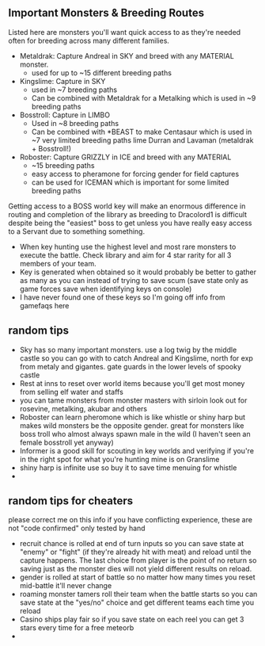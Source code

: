 ## Important Monsters & Breeding Routes
Listed here are monsters you'll want quick access to as they're needed often for breeding across many different families.
- Metaldrak: Capture Andreal in SKY and breed with any MATERIAL monster.
  - used for up to ~15 different breeding paths
- Kingslime: Capture in SKY
  - used in ~7 breeding paths
  - Can be combined with Metaldrak for a Metalking which is used in ~9 breeding paths
- Bosstroll: Capture in LIMBO
  - Used in ~8 breeding paths
  - Can be combined with *BEAST to make Centasaur which is used in ~7 very limited breeding paths lime Durran and Lavaman (metaldrak + Bosstroll!)
- Roboster: Capture GRIZZLY in ICE and breed with any MATERIAL
  - ~15 breeding paths
  - easy access to pheramone for forcing gender for field captures
  - can be used for ICEMAN which is important for some limited breeding paths

Getting access to a BOSS world key will make an enormous difference in routing and completion of the library as breeding to Dracolord1 is difficult despite being the "easiest" boss to get unless you have really easy access to a Servant due to something something.
  - When key hunting use the highest level and most rare monsters to execute the battle. Check library and aim for 4 star rarity for all 3 members of your team.
  - Key is generated when obtained so it would probably be better to gather as many as you can instead of trying to save scum (save state only as game forces save when identifying keys on console)
  - I have never found one of these keys so I'm going off info from gamefaqs here

## random tips
- Sky has so many important monsters. use a log twig by the middle castle so you can go with to catch Andreal and Kingslime, north for exp from metaly and gigantes. gate guards in the lower levels of spooky castle
- Rest at inns to reset over world items because you'll get most money from selling elf water and staffs
- you can tame monsters from monster masters with sirloin look out for rosevine, metalking, akubar and others
- Roboster can learn pheromone which is like whistle or shiny harp but makes wild monsters be the opposite gender. great for monsters like boss troll who almost always spawn male in the wild (I haven't seen an female bosstroll yet anyway)
- Informer is a good skill for scouting in key worlds and verifying if you're in the right spot for what you're hunting mine is on Granslime
- shiny harp is infinite use so buy it to save time menuing for whistle
- 

## random tips for cheaters 
please correct me on this info if you have conflicting experience, these are not "code confirmed" only tested by hand
- recruit chance is rolled at end of turn inputs so you can save state at "enemy" or "fight" (if they're already hit with meat) and reload until the capture happens. The last choice from player is the point of no return so saving just as the monster dies will not yield different results on reload.
- gender is rolled at start of battle so no matter how many times you reset mid-battle it'll never change
- roaming monster tamers roll their team when the battle starts so you can save state at the "yes/no" choice and get different teams each time you reload
- Casino ships play fair so if you save state on each reel you can get 3 stars every time for a free meteorb
- 
  
